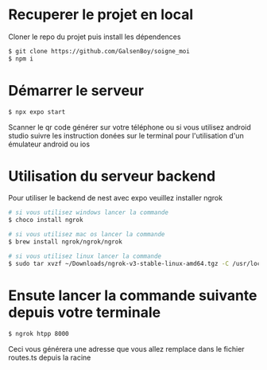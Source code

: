 # Recuperer le projet en local
<p>Cloner le repo du projet puis install les dépendences</p>

```bash
$ git clone https://github.com/GalsenBoy/soigne_moi
$ npm i
```

# Démarrer le serveur

```bash
$ npx expo start
```

<p>Scanner le qr code générer sur votre téléphone ou si vous utilisez android studio suivre les instruction donées sur le terminal pour l'utilisation d'un émulateur android ou ios</p>

# Utilisation du serveur backend
<p>Pour utiliser le backend de nest avec expo veuillez installer ngrok </p>

```bash
# si vous utilisez windows lancer la commande 
$ choco install ngrok

# si vous utilisez mac os lancer la commande 
$ brew install ngrok/ngrok/ngrok

# si vous utilisez linux lancer la commande
$ sudo tar xvzf ~/Downloads/ngrok-v3-stable-linux-amd64.tgz -C /usr/local/bin 
```

# Ensute lancer la commande suivante depuis votre terminale
```bash
$ ngrok htpp 8000
```
<p>Ceci vous générera une adresse que vous allez remplace dans le fichier routes.ts depuis la racine</p>

